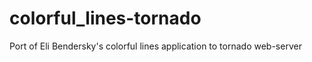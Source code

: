 colorful_lines-tornado
======================

Port of Eli Bendersky's colorful lines application to tornado web-server